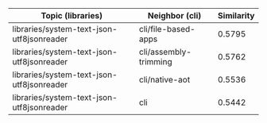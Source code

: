 | Topic (libraries) | Neighbor (cli) | Similarity |
|-------------|-------------------|------------|
| libraries/system-text-json-utf8jsonreader | cli/file-based-apps | 0.5795 |
| libraries/system-text-json-utf8jsonreader | cli/assembly-trimming | 0.5762 |
| libraries/system-text-json-utf8jsonreader | cli/native-aot | 0.5536 |
| libraries/system-text-json-utf8jsonreader | cli | 0.5442 |
